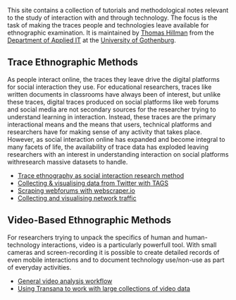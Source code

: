 This site contains a collection of tutorials and methodological notes relevant to the study of interaction with and through technology. The focus is the task of making the traces people and technologies leave available for ethnographic examination. It is maintained by [Thomas Hillman](https://ipkl.gu.se/english/about-the-dept./staff?languageId=100001&userId=xhilth) from the [Department of Applied IT](https://ait.gu.se/english/?languageId=100001) at the [University of Gothenburg](https://www.gu.se/english/?languageId=100001).


## Trace Ethnographic Methods

As people interact online, the traces they leave drive the digital platforms for social interaction they use. For educational researchers, traces like written documents in classrooms have always been of interest, but unlike these traces, digital traces produced on social platforms like web forums and social media are not secondary sources for the researcher trying to understand learning in interaction. Instead, these traces are the primary interactional means and the means that users, technical platforms and researchers have for making sense of any activity that takes place. However, as social interaction online has expanded and become integral to many facets of life, the availability of trace data has exploded leaving researchers with an interest in understanding interaction on social platforms withresearch massive datasets to handle.

- [Trace ethnography as social interaction research method](trace.md)
- [Collecting & visualising data from Twitter with TAGS](tags.md)
- [Scraping webforums with webscraper.io](scrape.md)
- [Collecting and visualising network traffic](packets.md)

## Video-Based Ethnographic Methods

For researchers trying to unpack the specifics of human and human-technology interactions, video is a particularly powerfull tool. With small cameras and screen-recording it is possible to create detailed records of even mobile interactions and to document technology use/non-use as part of everyday activities.

- [General video analysis workflow](video_flow.md)
- [Using Transana to work with large collections of video data](transana.md)
